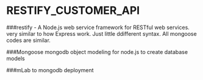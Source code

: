 # RESTIFY_CUSTOMER_API

###restify - 
A Node.js web service framework for RESTful web services.
very similar to how Express work. 
Just little ddifferent syntax. All mongoose codes are similar.


###Mongoose
mongodb object modeling for node.js
to create database models

###mLab
to mongodb deployment
